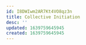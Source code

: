 ```yaml
---
id: I8DWIwm2AR7Kt4VO8qz3n
title: Collective Initiation
desc: ''
updated: 1639759645945
created: 1639759645945
---
```



